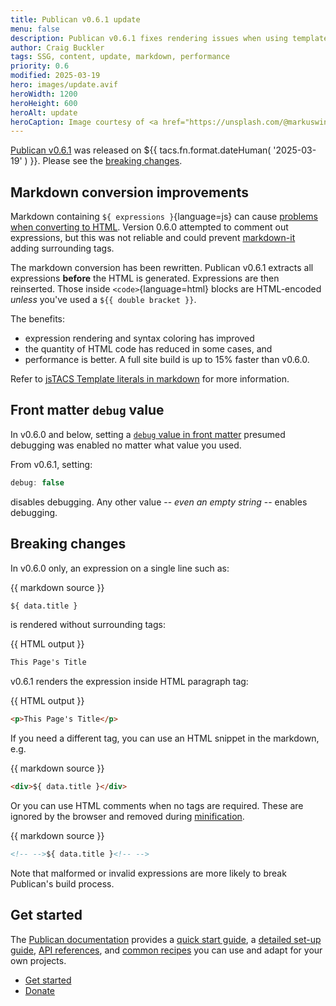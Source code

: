 ```yaml
---
title: Publican v0.6.1 update
menu: false
description: Publican v0.6.1 fixes rendering issues when using template literal expressions in markdown content.
author: Craig Buckler
tags: SSG, content, update, markdown, performance
priority: 0.6
modified: 2025-03-19
hero: images/update.avif
heroWidth: 1200
heroHeight: 600
heroAlt: update
heroCaption: Image courtesy of <a href="https://unsplash.com/@markuswinkler">Markus Winkler</a>
---
```


[Publican v0.6.1](https://www.npmjs.com/package/publican) was released on <time datetime="${{ tacs.fn.format.dateISO( '2025-03-19' ) }}">${{ tacs.fn.format.dateHuman( '2025-03-19' ) }}</time>. Please see the [breaking changes](#breaking-changes).


## Markdown conversion improvements

Markdown containing `${ expressions }`{language=js} can cause [problems when converting to HTML](--ROOT--news/publican-0.6.0-update/#markdown-conversion-complexities). Version 0.6.0 attempted to comment out expressions, but this was not reliable and could prevent [markdown-it](https://www.npmjs.com/package/markdown-it) adding surrounding tags.

The markdown conversion has been rewritten. Publican v0.6.1 extracts all expressions **before** the HTML is generated. Expressions are then reinserted. Those inside `<code>`{language=html} blocks are HTML-encoded *unless* you've used a <code>$&#123;&#123; double bracket &#125;&#125;</code>.

The benefits:

* expression rendering and syntax coloring has improved
* the quantity of HTML code has reduced in some cases, and
* performance is better. A full site build is up to 15% faster than v0.6.0.

Refer to [jsTACS Template literals in markdown](--ROOT--docs/setup/jstacs/#template-literals-in-markdown) for more information.


## Front matter `debug` value

In v0.6.0 and below, setting a [`debug` value in front matter](--ROOT--docs/reference/front-matter/#debug) presumed debugging was enabled no matter what value you used.

From v0.6.1, setting:

```js
debug: false
```

disables debugging. Any other value -- *even an empty string* -- enables debugging.


## Breaking changes

In v0.6.0 only, an expression on a single line such as:

{{ markdown source }}
```md
${ data.title }
```

is rendered without surrounding tags:

{{ HTML output }}
```html
This Page's Title
```

v0.6.1 renders the expression inside HTML paragraph tag:

{{ HTML output }}
```html
<p>This Page's Title</p>
```

If you need a different tag, you can use an HTML snippet in the markdown, e.g.

{{ markdown source }}
```md
<div>${ data.title }</div>
```

Or you can use HTML comments when no tags are required. These are ignored by the browser and removed during [minification](--ROOT--docs/reference/publican-options/#html-minification).

{{ markdown source }}
```md
<!-- -->${ data.title }<!-- -->
```

Note that malformed or invalid expressions are more likely to break Publican's build process.


## Get started

The [Publican documentation](--ROOT--docs/) provides a [quick start guide](--ROOT--docs/quickstart/concepts/), a [detailed set-up guide](--ROOT--docs/setup/content/), [API references](--ROOT--docs/reference/publican-options/), and [common recipes](--ROOT--docs/recipe/) you can use and adapt for your own projects.

<ul class="flexcenter">
  <li><a href="--ROOT--docs/quickstart/concepts/" class="button">Get started</a></li>
  <li><a href="--ROOT--about/donate/" class="button">Donate</a></li>
</ul>
